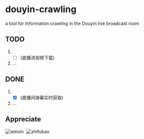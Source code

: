 # douyin-crawling  
a tool for Information crawling in the Douyin live broadcast room



## TODO  
1. - [ ] (直播流视频下载) 
2. ...

## DONE    
1. - [x] (直播间弹幕实时获取)
2. ...           


## Appreciate 
![weixin](https://github.com/1716285375/douyin-crawling/wx-zf.jpg) 
![zhifubao](https://github.com/1716285375/douyin-crawling/zfb-zf.jpg) 


